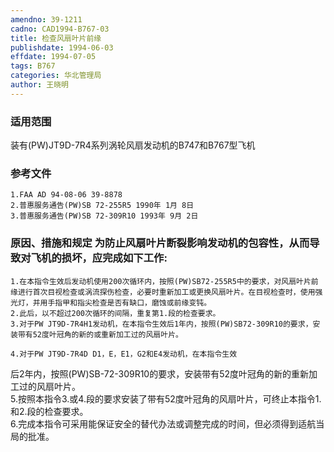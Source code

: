 ```yaml
---
amendno: 39-1211  
cadno: CAD1994-B767-03  
title: 检查风扇叶片前缘  
publishdate: 1994-06-03  
effdate: 1994-07-05  
tags: B767  
categories: 华北管理局  
author: 王晓明  
---
```

  
### 适用范围  
装有(PW)JT9D-7R4系列涡轮风扇发动机的B747和B767型飞机  
  
<!--more-->  
### 参考文件  
    1.FAA AD 94-08-06 39-8878  
    2.普惠服务通告(PW)SB 72-255R5 1990年 1月 8日  
    3.普惠服务通告(PW)SB 72-309R10 1993年 9月 2日  
  
### 原因、措施和规定 为防止风扇叶片断裂影响发动机的包容性，从而导致对飞机的损坏，应完成如下工作:  
    1.在本指令生效后发动机使用200次循环内，按照(PW)SB72-255R5中的要求，对风扇叶片前缘进行首次目视检查或涡流探伤检查，必要时重新加工或更换风扇叶片。在目视检查时，使用强光灯，并用手指甲和指尖检查是否有缺口，磨蚀或前缘变钝。  
    2.此后，以不超过200次循环的间隔，重复第1.段的检查要求。  
    3.对于PW JT9D-7R4H1发动机，在本指令生效后1年内，按照(PW)SB72-309R10的要求，安装带有52度叶冠角的新的或重新加工过的风扇叶片。  
  
    4.对于PW JT9D-7R4D D1，E，E1，G2和E4发动机，在本指令生效  
   
后2年内，按照(PW)SB-72-309R10的要求，安装带有52度叶冠角的新的重新加工过的风扇叶片。  
    5.按照本指令3.或4.段的要求安装了带有52度叶冠角的风扇叶片，可终止本指令1.和2.段的检查要求。  
    6.完成本指令可采用能保证安全的替代办法或调整完成的时间，但必须得到适航当局的批准。  
  
